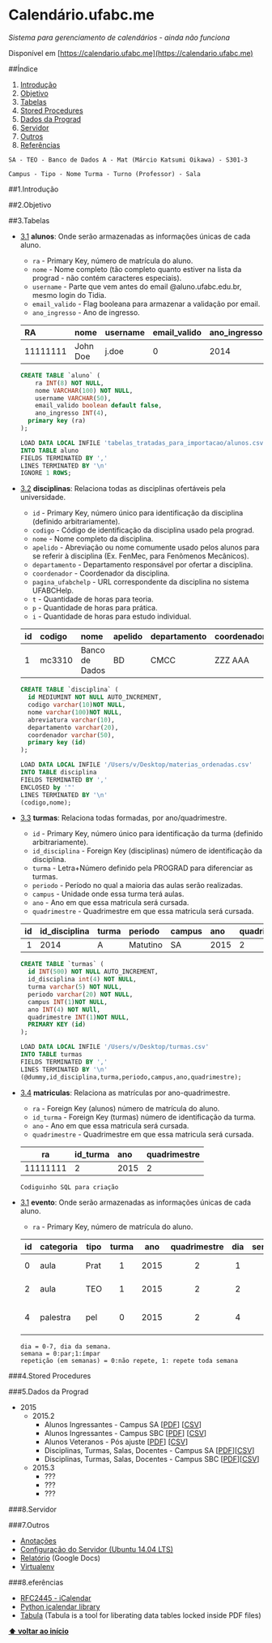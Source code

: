# Calendário.ufabc.me

*Sistema para gerenciamento de calendários - ainda não funciona*

Disponível em [https://calendario.ufabc.me](https://calendario.ufabc.me)

##Índice
 1. [Introdução](#1Introdução)
 1. [Objetivo](#2Objetivo)
 1. [Tabelas](#3Tabelas)
 1. [Stored Procedures](#4Stored-Procedures)
 1. [Dados da Prograd](#5Dados-da-PROGRAD)
 1. [Servidor](#6Servidor)
 1. [Outros](#7Outros)
 1. [Referências](#8Referências)




```
SA - TEO - Banco de Dados A - Mat (Márcio Katsumi Oikawa) - S301-3

Campus - Tipo - Nome Turma - Turno (Professor) - Sala
```

##1.Introdução

##2.Objetivo

##3.Tabelas
- [3.1](#3.1) <a name='3.1'></a> **alunos**: Onde serão armazenadas as informações únicas de cada aluno.
	+ `ra` - Primary Key, número de matrícula do aluno.
	+ `nome` - Nome completo (tão completo quanto estiver na lista da prograd - não contém caracteres especiais).
	+ `username` - Parte que vem antes do email @aluno.ufabc.edu.br, mesmo login do Tidia.
	+ `email_valido` - Flag booleana para armazenar a validação por email.
	+ `ano_ingresso` - Ano de ingresso.

	| RA       | nome     | username | email_valido | ano_ingresso |
	|:---------|:---------|:---------|:-------------|:-------------|
	| 11111111 | John Doe | j.doe    | 0            | 2014         |

	```SQL
	CREATE TABLE `aluno` (
		ra INT(8) NOT NULL,
		nome VARCHAR(100) NOT NULL,
		username VARCHAR(50),
		email_valido boolean default false,
		ano_ingresso INT(4),
	  primary key (ra)
	);

	LOAD DATA LOCAL INFILE 'tabelas_tratadas_para_importacao/alunos.csv'
	INTO TABLE aluno
	FIELDS TERMINATED BY ','
	LINES TERMINATED BY '\n'
	IGNORE 1 ROWS;
	```

- [3.2](#3.2) <a name='3.2'></a> **disciplinas**: Relaciona todas as disciplinas ofertáveis pela universidade.
  + `id` - Primary Key, número único para identificação da disciplina (definido arbitrariamente).
  + `codigo` - Código de identificação da disciplina usado pela prograd.
  + `nome` - Nome completo da disciplina.
  + `apelido` - Abreviação ou nome comumente usado pelos alunos para se referir à disciplina (Ex. FenMec, para Fenômenos Mecânicos).
  + `departamento` - Departamento responsável por ofertar a disciplina.
  + `coordenador` - Coordenador da disciplina.
  + `pagina_ufabchelp` - URL correspondente da disciplina no sistema UFABCHelp.
  + `t` - Quantidade de horas para teoria.
  + `p` - Quantidade de horas para prática.
  + `i` - Quantidade de horas para estudo individual.


  | id | codigo  | nome           | apelido | departamento | coordenador | pagina_ufabchelp | t | p | i |
  |----|:--------|:---------------|---------|:------------ |:------------|:-----------------|---|---|---|
  | 1  | mc3310  | Banco de Dados | BD      | CMCC         | ZZZ AAA     | asdad            | 3 | 3 | 3 |

  ```SQL
  CREATE TABLE `disciplina` (
  	id MEDIUMINT NOT NULL AUTO_INCREMENT,
  	codigo varchar(10)NOT NULL,
  	nome varchar(100)NOT NULL,
  	abreviatura varchar(10),
  	departamento varchar(20),
  	coordenador varchar(50),
  	primary key (id)
  );

  LOAD DATA LOCAL INFILE '/Users/v/Desktop/materias_ordenadas.csv'
  INTO TABLE disciplina
  FIELDS TERMINATED BY ','
  ENCLOSED by '"'
  LINES TERMINATED BY '\n'
  (codigo,nome);
  ```

- [3.3](#3.3) <a name='3.3'></a> **turmas**: Relaciona todas formadas, por ano/quadrimestre.
  + `id` - Primary Key, número único para identificação da turma (definido arbitrariamente).
  + `id_disciplina` - Foreign Key (disciplinas) número de identificação da disciplina.
  + `turma` - Letra+Número definido pela PROGRAD para diferenciar as turmas.
  + `periodo` - Período no qual a maioria das aulas serão realizadas.
  + `campus` - Unidade onde essa turma terá aulas.
  + `ano` - Ano em que essa matricula será cursada.
  + `quadrimestre` - Quadrimestre em que essa matricula será cursada.


  | id | id_disciplina | turma | periodo  | campus | ano  | quadrimestre |
  |---:|:--------------|:----- |:---------|:-------|:-----|--------------|
  | 1  | 2014          | A     | Matutino | SA     | 2015 | 2            |

  ```SQL
  CREATE TABLE `turmas` (
  	id INT(500) NOT NULL AUTO_INCREMENT,
    id_disciplina int(4) NOT NULL,
    turma varchar(5) NOT NULL,
    periodo varchar(20) NOT NULL,
    campus INT(1)NOT NULL,
    ano INT(4) NOT NUll,
    quadrimestre INT(1)NOT NULL,
    PRIMARY KEY (id)
  );

  LOAD DATA LOCAL INFILE '/Users/v/Desktop/turmas.csv'
  INTO TABLE turmas
  FIELDS TERMINATED BY ','
  LINES TERMINATED BY '\n'
  (@dummy,id_disciplina,turma,periodo,campus,ano,quadrimestre);
  ```

- [3.4](#3.4) <a name='3.4'></a> **matriculas**: Relaciona as matrículas por ano-quadrimestre.
  + `ra` - Foreign Key (alunos) número de matrícula do aluno.
  + `id_turma` - Foreign Key (turmas) número de identificação da turma.
  + `ano` - Ano em que essa matricula será cursada.
  + `quadrimestre` - Quadrimestre em que essa matricula será cursada.

  | ra       | id_turma | ano  | quadrimestre |
  |----------|:---------|:-----|--------------|
  | 11111111 | 2        | 2015 | 2            |

  ```SQL
  Codiguinho SQL para criação
  ```

- [3.1](#3.1) <a name='3.1'></a> **evento**: Onde serão armazenadas as informações únicas de cada aluno.
  + `ra` - Primary Key, número de matrícula do aluno.

  | id     | categoria | tipo | turma | ano  | quadrimestre | dia | semana | hora_inicio | hora_termino | all_day | repeticao | campus | local  | responsavel       |
  |--------|-----------|------|:-----:|:----:|:------------:|:---:|:------:|------------:|:-------------|:-------:|:---------:|--------|--------|-------------------|
  | 0      | aula      | Prat | 1     | 2015 |      2       |  1  |   1    |10:00        | 12:00        |  0      | 1         | SA     | S302-2 | Marcio Oikawa     |
  | 2      | aula      | TEO  | 1     | 2015 |      2       |  2  |   2    |10:00        | 12:00        |  0      | 1         | SA     | S501-3 | Marcio Oikawa     |
  | 4      | palestra  | pel  | 0     | 2015 |      2       |  4  |   1    |10:00        | 12:00        |  1      | 1         | SBC    | S402-2 | John "Maddog" Hal |

  ```
  dia = 0-7, dia da semana.
  semana = 0:par;1:ímpar
  repetição (em semanas) = 0:não repete, 1: repete toda semana
  ```

###4.Stored Procedures


###5.Dados da Prograd
* 2015
  * 2015.2
    * Alunos Ingressantes - Campus SA [[PDF](original_data/2015.2/turmas_ingressantes_sa_2015.2.pdf)] [[CSV](original_data/2015.2/turmas_ingressantes_sa_2015.2.csv)]
    * Alunos Ingressantes - Campus SBC [[PDF](original_data/2015.2/turmas_ingressantes_sbc_2015.2.pdf)] [[CSV](original_data/2015.2/turmas_ingressantes_sbc_2015.2.csv)]
    * Alunos Veteranos - Pós ajuste [[PDF](original_data/2015.2/matriculas_deferidas_pos_ajuste_2015.2.pdf)] [[CSV](original_data/2015.2/matriculas_deferidas_pos_ajuste_2015.2.csv)]
    * Disciplinas, Turmas, Salas, Docentes - Campus SA [[PDF](original_data/2015.2/turmas_salas_docentes_sa_2015.2.pdf)][[CSV](original_data/2015.2/turmas_salas_docentes_sa_2015.2.csv)]
    * Disciplinas, Turmas, Salas, Docentes - Campus SBC [[PDF](original_data/2015.2/turmas_salas_docentes_sbc_2015.2.pdf)][[CSV](original_data/2015.2/turmas_salas_docentes_sbc_2015.2.csv)]
  * 2015.3
    * ???
    * ???
    * ???


###8.Servidor


###7.Outros

* [Anotações](anotacoes.md)
* [Configuração do Servidor (Ubuntu 14.04 LTS)](configuracao_servidor.md)
* [Relatório](https://docs.google.com/document/d/1yTcExg9jd4L8NK4ZYPBjoMs3henpSFsJALr9l5_Di2E/pub) (Google Docs)
* [Virtualenv](http://www.dabapps.com/blog/introduction-to-pip-and-virtualenv-python/)


###8.eferências
* [RFC2445 - iCalendar](https://www.ietf.org/rfc/rfc2445.txt)
* [Python icalendar library](https://pypi.python.org/pypi/icalendar/3.9.0)
* [Tabula](http://tabula.technology/) (Tabula is a tool for liberating data tables locked inside PDF files)



**[⬆ voltar ao início](#índice)**
